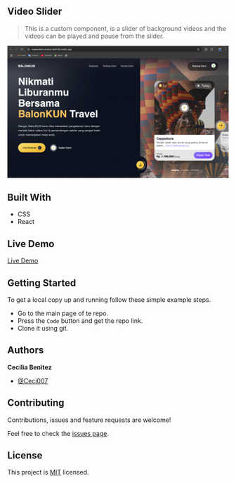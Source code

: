 ##  Video Slider

> This is a custom component, is a slider of background videos and the videos can be played and pause from the slider.

![screenshot](./app_screenshot.png)

## Built With

- CSS
- React

## Live Demo

[Live Demo](https://resplendent-praline-6a0736.netlify.app/)


## Getting Started

To get a local copy up and running follow these simple example steps.

- Go to the main page of te repo.
- Press the ```Code``` button and get the repo link.
- Clone it using git.

## Authors

**Cecilia Benitez**

- [@Ceci007](https://github.com/Ceci007)


## Contributing

Contributions, issues and feature requests are welcome!

Feel free to check the [issues page](https://github.com/Ceci007/video-slider/issues).

## License

This project is [MIT](lic.url) licensed.
